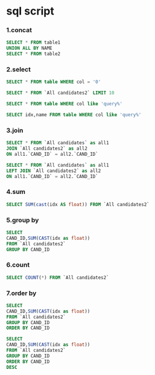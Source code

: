 # sql script

### 1.concat

```sql
SELECT * FROM table1
UNION ALL BY NAME
SELECT * FROM table2
```

### 2.select

```sql
SELECT * FROM table WHERE col = '0'

SELECT * FROM `All candidates2` LIMIT 10

SELECT * FROM table WHERE col like 'query%'

SELECT idx,name FROM table WHERE col like 'query%'
```

### 3.join

```sql
SELECT * FROM `All candidates` as all1
JOIN `All candidates2` as all2
ON all1.`CAND_ID` = all2.`CAND_ID`

SELECT * FROM `All candidates` as all1
LEFT JOIN `All candidates2` as all2
ON all1.`CAND_ID` = all2.`CAND_ID`
```

### 4.sum

```sql
SELECT SUM(cast(idx AS float)) FROM `All candidates2`
```

### 5.group by

```sql
SELECT 
CAND_ID,SUM(CAST(idx as float))
FROM `All candidates2`
GROUP BY CAND_ID
```

### 6.count

```sql
SELECT COUNT(*) FROM `All candidates2`
```

### 7.order by

```sql
SELECT 
CAND_ID,SUM(CAST(idx as float))
FROM `All candidates2`
GROUP BY CAND_ID
ORDER BY CAND_ID

SELECT 
CAND_ID,SUM(CAST(idx as float))
FROM `All candidates2`
GROUP BY CAND_ID
ORDER BY CAND_ID
DESC
```
